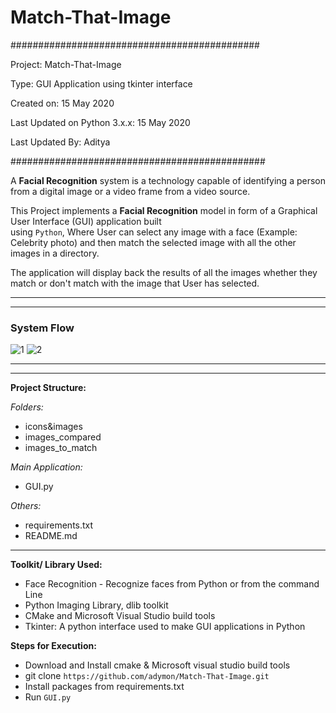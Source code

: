 # Match-That-Image

#############################################

Project: Match-That-Image 

Type: GUI Application using tkinter interface

Created on: 15 May 2020

Last Updated on Python 3.x.x: 15 May 2020

Last Updated By: Aditya

##############################################

A **Facial Recognition** system is a technology capable of identifying a person from a digital image or a video 
frame from a video source. 

This Project implements a **Facial Recognition** model in form of a Graphical User Interface (GUI) application built  
using `Python`, Where User can select any image with a face (Example: Celebrity photo) and then match the selected image 
with all the other images in a directory.

The application will display back the results of all the images whether they 
match or don't match with the image that User has selected.
***
***
### System Flow
![1](https://user-images.githubusercontent.com/5576793/82096515-714f3800-9701-11ea-89aa-54ffb3d46267.jpg)
![2](https://user-images.githubusercontent.com/5576793/82096597-9cd22280-9701-11ea-8e4f-8a4722a9f5e5.jpg)

***
***
**Project Structure:**

_Folders:_
- icons&images
- images_compared
- images_to_match

_Main Application:_
- GUI.py

_Others:_
- requirements.txt
- README.md
***
**Toolkit/ Library Used:**
- Face Recognition - Recognize faces from Python or from the command Line
- Python Imaging Library, dlib toolkit
- CMake and Microsoft Visual Studio build tools
- Tkinter: A python interface used to make GUI applications in Python

**Steps for Execution:**
- Download and Install cmake & Microsoft visual studio build tools
- git clone `https://github.com/adymon/Match-That-Image.git`
- Install packages from requirements.txt
- Run `GUI.py`






